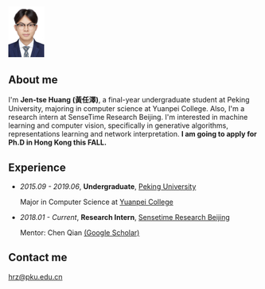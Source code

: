 <img src="images/me.jpg" style="zoom:10%" />

## About me

I'm **Jen-tse Huang (黃任澤)**, a final-year undergraduate student at Peking University, majoring in computer science at Yuanpei College. Also, I'm a research intern at SenseTime Research Beijing. I'm interested in machine learning and computer vision, specifically in generative  algorithms, representations learning and network interpretation. **I am going to apply for Ph.D in Hong Kong this FALL.**



## Experience

- *2015.09 - 2019.06*, **Undergraduate**, [Peking University](https://www.pku.edu.cn/)

  Major in Computer Science at [Yuanpei College](https://yuanpei.pku.edu.cn/)



- *2018.01 - Current*, **Research Intern**, [Sensetime Research Beijing](https://www.sensetime.com/)

  Mentor: Chen Qian [(Google Scholar)](https://scholar.google.com.hk/citations?user=AerkT0YAAAAJ)



## Contact me

hrz@pku.edu.cn

